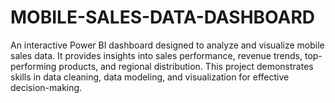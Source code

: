# MOBILE-SALES-DATA-DASHBOARD
An interactive Power BI dashboard designed to analyze and visualize mobile sales data. It provides insights into sales performance, revenue trends, top-performing products, and regional distribution. This project demonstrates skills in data cleaning, data modeling, and visualization for effective decision-making.
